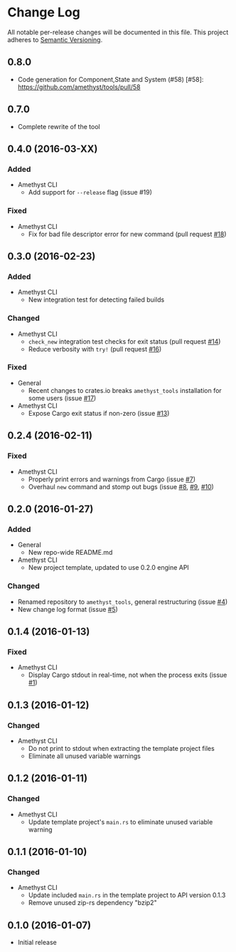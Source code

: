# Change Log

All notable per-release changes will be documented in this file. This project
adheres to [Semantic Versioning][sv].

[sv]: http://semver.org/

## 0.8.0

* Code generation for Component,State and System (#58)
[#58]: https://github.com/amethyst/tools/pull/58

## 0.7.0

* Complete rewrite of the tool

## 0.4.0 (2016-03-XX)

### Added
* Amethyst CLI
  * Add support for `--release` flag (issue #19)

### Fixed
* Amethyst CLI
  * Fix for bad file descriptor error for new command (pull request [#18])

[#18]: https://github.com/amethyst/tools/issues/18
[#19]: https://github.com/amethyst/tools/issues/19

## 0.3.0 (2016-02-23)

### Added
* Amethyst CLI
  * New integration test for detecting failed builds

### Changed
* Amethyst CLI
  * `check_new` integration test checks for exit status (pull request [#14])
  * Reduce verbosity with `try!` (pull request [#16])

[#14]: https://github.com/amethyst/tools/issues/14
[#16]: https://github.com/amethyst/tools/issues/16

### Fixed
* General
  * Recent changes to crates.io breaks `amethyst_tools` installation for some
    users (issue [#17])
* Amethyst CLI
  * Expose Cargo exit status if non-zero (issue [#13])

[#13]: https://github.com/amethyst/tools/issues/13
[#17]: https://github.com/amethyst/tools/issues/17

## 0.2.4 (2016-02-11)

### Fixed
* Amethyst CLI
  * Properly print errors and warnings from Cargo (issue [#7])
  * Overhaul `new` command and stomp out bugs (issue [#8], [#9], [#10])

[#7]: https://github.com/amethyst/tools/issues/7
[#8]: https://github.com/amethyst/tools/issues/8
[#9]: https://github.com/amethyst/tools/issues/9
[#10]: https://github.com/amethyst/tools/issues/10

## 0.2.0 (2016-01-27)

### Added
* General
  * New repo-wide README.md
* Amethyst CLI
  * New project template, updated to use 0.2.0 engine API

### Changed
* Renamed repository to `amethyst_tools`, general restructuring (issue [#4])
* New change log format (issue [#5])

[#4]: https://github.com/amethyst/tools/issues/4
[#5]: https://github.com/amethyst/tools/issues/5

## 0.1.4 (2016-01-13)

### Fixed
* Amethyst CLI
  * Display Cargo stdout in real-time, not when the process exits (issue [#1])

[#1]: https://github.com/amethyst/tools/issues/1

## 0.1.3 (2016-01-12)

### Changed
* Amethyst CLI
  * Do not print to stdout when extracting the template project files
  * Eliminate all unused variable warnings

## 0.1.2 (2016-01-11)

### Changed
* Amethyst CLI
  * Update template project's `main.rs` to eliminate unused variable warning

## 0.1.1 (2016-01-10)

### Changed
* Amethyst CLI
  * Update included `main.rs` in the template project to API version 0.1.3
  * Remove unused zip-rs dependency "bzip2"

## 0.1.0 (2016-01-07)

* Initial release
